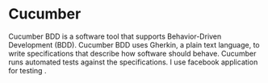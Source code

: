 # Cucumber
Cucumber BDD is a software tool that supports Behavior-Driven Development (BDD).
Cucumber BDD uses Gherkin, a plain text language, to write specifications that describe how software should behave. 
Cucumber runs automated tests against the specifications.
I use facebook application for testing .

